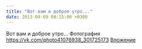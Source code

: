 ```yaml
---
title: "Вот вам и доброе утро..."
date: 2013-04-09 08:15:00 +0300
---
```


Вот вам и доброе утро...
Фотография
<a class="vk-attach" href="https://vk.com/photo41076938_301725173">https://vk.com/photo41076938_301725173</a>
<a class="vk-attach" href="https://vk.com/photo41076938_301725173">Вложение</a>
